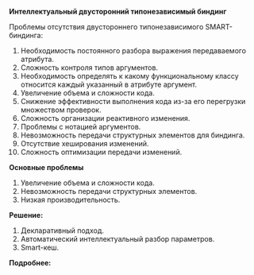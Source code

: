 **Интеллектуальный двусторонний типонезависимый биндинг**

Проблемы отсутствия двустороннего типонезависимого SMART-биндинга:

1. Необходимость постоянного разбора выражения передаваемого атрибута.
1. Сложность контроля типов аргументов.
1. Необходимость определять к какому функциональному классу относится каждый указанный в атрибуте аргумент.
1. Увеличение объема и сложности кода.
1. Снижение эффективности выполнения кода из-за его перегрузки множеством проверок.
1. Сложность организации реактивного изменения.
1. Проблемы с нотацией аргументов.
1. Невозможность передачи структурных элементов для биндинга.
1. Отсутствие хеширования изменений.
1. Сложность оптимизации передачи изменений.

**Основные проблемы**

1. Увеличение объема и сложности кода.
1. Невозможность передачи структурных элементов.
1. Низкая производительность.

**Решение:**

1. Декларативный подход.
1. Автоматический интеллектуальный разбор параметров.
1. Smart-кеш.

**Подробнее:**
